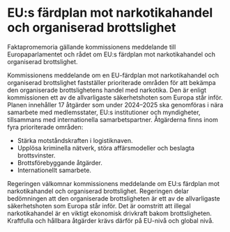 # EU:s färdplan mot narkotikahandel och organiserad brottslighet

Faktapromemoria gällande kommissionens meddelande till Europaparlamentet och rådet om EU:s färdplan mot narkotikahandel och organiserad brottslighet.

Kommissionens meddelande om en EU\-färdplan mot narkotikahandel och
organiserad brottslighet fastställer prioriterade områden för att bekämpa den organiserade brottslighetens handel med narkotika. Den är enligt  kommissionen ett av de allvarligaste säkerhetshoten som Europa står inför. Planen innehåller 17 åtgärder som under 2024–2025 ska genomföras i nära samarbete med medlemsstater, EU:s institutioner och myndigheter, tillsammans med internationella samarbetspartner. Åtgärderna finns inom fyra prioriterade områden:

* Stärka motståndskraften i logistiknaven.
* Upplösa kriminella nätverk, störa affärsmodeller och beslagta
brottsvinster.
* Brottsförebyggande åtgärder.
* Internationellt samarbete.

Regeringen välkomnar kommissionens meddelande om EU:s färdplan mot
narkotikahandel och organiserad brottslighet. Regeringen delar bedömningen att den organiserade brottsligheten är ett av de allvarligaste säkerhetshoten som Europa står inför. Det är oomstritt att illegal  narkotikahandel är en viktigt ekonomisk drivkraft bakom brottsligheten. Kraftfulla och hållbara åtgärder krävs därför på EU\-nivå och global nivå.
